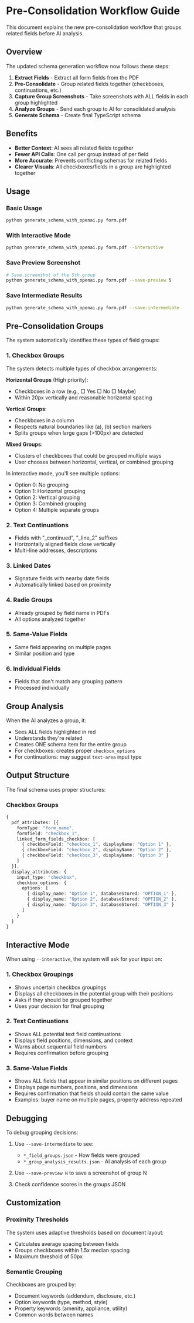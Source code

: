 # Pre-Consolidation Workflow Guide

This document explains the new pre-consolidation workflow that groups related fields before AI analysis.

## Overview

The updated schema generation workflow now follows these steps:

1. **Extract Fields** - Extract all form fields from the PDF
2. **Pre-Consolidate** - Group related fields together (checkboxes, continuations, etc.)
3. **Capture Group Screenshots** - Take screenshots with ALL fields in each group highlighted
4. **Analyze Groups** - Send each group to AI for consolidated analysis
5. **Generate Schema** - Create final TypeScript schema

## Benefits

- **Better Context**: AI sees all related fields together
- **Fewer API Calls**: One call per group instead of per field
- **More Accurate**: Prevents conflicting schemas for related fields
- **Clearer Visuals**: All checkboxes/fields in a group are highlighted together

## Usage

### Basic Usage
```bash
python generate_schema_with_openai.py form.pdf
```

### With Interactive Mode
```bash
python generate_schema_with_openai.py form.pdf --interactive
```

### Save Preview Screenshot
```bash
# Save screenshot of the 5th group
python generate_schema_with_openai.py form.pdf --save-preview 5
```

### Save Intermediate Results
```bash
python generate_schema_with_openai.py form.pdf --save-intermediate
```

## Pre-Consolidation Groups

The system automatically identifies these types of field groups:

### 1. Checkbox Groups
The system detects multiple types of checkbox arrangements:

**Horizontal Groups** (High priority):
- Checkboxes in a row (e.g., □ Yes □ No □ Maybe)
- Within 20px vertically and reasonable horizontal spacing

**Vertical Groups**:
- Checkboxes in a column
- Respects natural boundaries like (a), (b) section markers
- Splits groups when large gaps (>100px) are detected

**Mixed Groups**:
- Clusters of checkboxes that could be grouped multiple ways
- User chooses between horizontal, vertical, or combined grouping

In interactive mode, you'll see multiple options:
- Option 0: No grouping
- Option 1: Horizontal grouping
- Option 2: Vertical grouping
- Option 3: Combined grouping
- Option 4: Multiple separate groups

### 2. Text Continuations
- Fields with "_continued", "_line_2" suffixes
- Horizontally aligned fields close vertically
- Multi-line addresses, descriptions

### 3. Linked Dates
- Signature fields with nearby date fields
- Automatically linked based on proximity

### 4. Radio Groups
- Already grouped by field name in PDFs
- All options analyzed together

### 5. Same-Value Fields
- Same field appearing on multiple pages
- Similar position and type

### 6. Individual Fields
- Fields that don't match any grouping pattern
- Processed individually

## Group Analysis

When the AI analyzes a group, it:
- Sees ALL fields highlighted in red
- Understands they're related
- Creates ONE schema item for the entire group
- For checkboxes: creates proper `checkbox_options`
- For continuations: may suggest `text-area` input type

## Output Structure

The final schema uses proper structures:

### Checkbox Groups
```typescript
{
  pdf_attributes: [{
    formType: "form_name",
    formfield: "checkbox_1",
    linked_form_fields_checkbox: [
      { checkboxField: "checkbox_1", displayName: "Option 1" },
      { checkboxField: "checkbox_2", displayName: "Option 2" },
      { checkboxField: "checkbox_3", displayName: "Option 3" }
    ]
  }],
  display_attributes: {
    input_type: "checkbox",
    checkbox_options: {
      options: [
        { display_name: "Option 1", databaseStored: "OPTION_1" },
        { display_name: "Option 2", databaseStored: "OPTION_2" },
        { display_name: "Option 3", databaseStored: "OPTION_3" }
      ]
    }
  }
}
```

## Interactive Mode

When using `--interactive`, the system will ask for your input on:

### 1. Checkbox Groupings
- Shows uncertain checkbox groupings
- Displays all checkboxes in the potential group with their positions
- Asks if they should be grouped together
- Uses your decision for final grouping

### 2. Text Continuations
- Shows ALL potential text field continuations
- Displays field positions, dimensions, and context
- Warns about sequential field numbers
- Requires confirmation before grouping

### 3. Same-Value Fields
- Shows ALL fields that appear in similar positions on different pages
- Displays page numbers, positions, and dimensions
- Requires confirmation that fields should contain the same value
- Examples: buyer name on multiple pages, property address repeated

## Debugging

To debug grouping decisions:

1. Use `--save-intermediate` to see:
   - `*_field_groups.json` - How fields were grouped
   - `*_group_analysis_results.json` - AI analysis of each group

2. Use `--save-preview N` to save a screenshot of group N

3. Check confidence scores in the groups JSON

## Customization

### Proximity Thresholds
The system uses adaptive thresholds based on document layout:
- Calculates average spacing between fields
- Groups checkboxes within 1.5x median spacing
- Maximum threshold of 50px

### Semantic Grouping
Checkboxes are grouped by:
- Document keywords (addendum, disclosure, etc.)
- Option keywords (type, method, style)
- Property keywords (amenity, appliance, utility)
- Common words between names